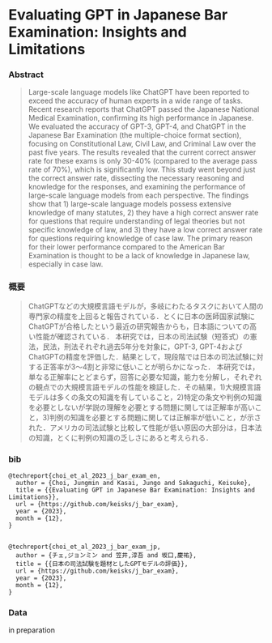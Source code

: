 # Evaluating GPT in Japanese Bar Examination: Insights and Limitations

### Abstract

> Large-scale language models like ChatGPT have been reported to exceed the accuracy of human experts in a wide range of tasks. Recent research reports that ChatGPT passed the Japanese National Medical Examination, confirming its high performance in Japanese. 
> We evaluated the accuracy of GPT-3, GPT-4, and ChatGPT in the Japanese Bar Examination (the multiple-choice format section), focusing on Constitutional Law, Civil Law, and Criminal Law over the past five years. The results revealed that the current correct answer rate for these exams is only 30-40% (compared to the average pass rate of 70%), which is significantly low. 
> This study went beyond just the correct answer rate, dissecting the necessary reasoning and knowledge for the responses, and examining the performance of large-scale language models from each perspective. The findings show that 1) large-scale language models possess extensive knowledge of many statutes, 2) they have a high correct answer rate for questions that require understanding of legal theories but not specific knowledge of law, and 3) they have a low correct answer rate for questions requiring knowledge of case law. The primary reason for their lower performance compared to the American Bar Examination is thought to be a lack of knowledge in Japanese law, especially in case law.

### 概要

> ChatGPTなどの大規模言語モデルが，多岐にわたるタスクにおいて人間の専門家の精度を上回ると報告されている．とくに日本の医師国家試験にChatGPTが合格したという最近の研究報告からも，日本語についての高い性能が確認されている．
> 本研究では，日本の司法試験（短答式）の憲法，民法，刑法それぞれ過去5年分を対象に，GPT-3, GPT-4およびChatGPTの精度を評価した．結果として，現段階では日本の司法試験に対する正答率が3〜4割と非常に低いことが明らかになった．
> 本研究では，単なる正解率にとどまらず，回答に必要な知識，能力を分解し，それぞれの観点での大規模言語モデルの性能を検証した．その結果，1)大規模言語モデルは多くの条文の知識を有していること，2)特定の条文や判例の知識を必要としないが学説の理解を必要とする問題に関しては正解率が高いこと，3)判例の知識を必要とする問題に関しては正解率が低いこと，が示された．アメリカの司法試験と比較して性能が低い原因の大部分は，日本法の知識，とくに判例の知識の乏しさにあると考えられる．


### bib

	@techreport{choi_et_al_2023_j_bar_exam_en,
	  author = {Choi, Jungmin and Kasai, Jungo and Sakaguchi, Keisuke},
	  title = {{Evaluating GPT in Japanese Bar Examination: Insights and Limitations}},
	  url = {https://github.com/keisks/j_bar_exam},
	  year = {2023},
	  month = {12},
	}


	@techreport{choi_et_al_2023_j_bar_exam_jp,
	  author = {チェ,ジョンミン and 笠井,淳吾 and 坂口,慶祐},
	  title = {{日本の司法試験を題材としたGPTモデルの評価}},
	  url = {https://github.com/keisks/j_bar_exam},
	  year = {2023},
	  month = {12},
	}

### Data

in preparation


